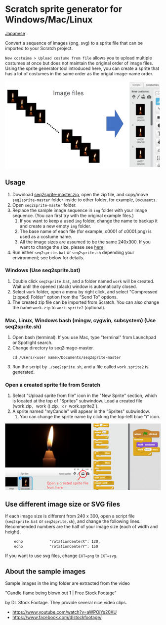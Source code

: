 # Scratch sprite generator for Windows/Mac/Linux

[Japanese](README-ja.md)

Convert a sequence of images (png, svg) to a sprite file that can be imported to your Scratch project.

`New costuime > Upload costume from file` allows you to upload multiple costumes at once but does not maintain the original order of image files. Using the sprite generator tool introduced here, you can create a sprite that has a lot of costumes in the same order as the origial image-name order.

![flow](readme_figs/flow-en.png)


## Usage

1. Download [seq2sprite-master.zip](https://github.com/memakura/seq2sprite/archive/master.zip), open the zip file, and copy/move `seq2sprite-master` folder inside to other folder, for example, `Documents`.
1. Open `seq2sprite-master` folder.
1. Replace the sample image sequence in `img` folder with your image sequence. (You can first try with the original example files.)
    1. If you want to keep a used `img` folder, change the name to backup it and create a new empty `img` folder.
    1. The base name of each file (for example, c0001 of c0001.png) is used as a costume name.
    1. All the image sizes are assumed to be the same 240x300. If you want to change the size, please see <a href="#imgsize-en">here</a>.
1. Run either `seq2sprite.bat` or `seq2sprite.sh` depending your environment; see below for details.
    
### Windows (Use seq2sprite.bat)

1. Double click `seq2sprite.bat`, and a folder named `work` will be created. Wait until the opened (black) window is automatically closed.
1. Select `work` folder, open a menu by right click, and select "Compressed (zipped) Folder" option from the "Send To" options.
1. The created zip file can be imported from Scratch. You can also change the name `work.zip` to `work.sprite2` (optional).

### Mac, Linux, Windows bash (mingw, cygwin, subsystem) (Use seq2sprite.sh)

1. Open bash (terminal). If you use Mac, type "terminal" from Launchpad or Spotlight search.
1. Change directory to seq2image-master. 
   ```
   cd /Users/<user name>/Documents/seq2sprite-master
   ```
1. Run the script by `./seq2sprite.sh`, and a file called `work.sprite2` is generated.

<a name="imgsize-ja">

### Open a created sprite file from Scratch

1. Select "Upload sprite from file" icon in the "New Sprite" section, which is located at the top of "Sprites" subwindow. Load a created file (work.zip`, `work (<number>).zip`, or `work.sprite2`).
1. A sprite named "myCandle" will appear in the "Sprites" subwindow.
    1. You can change the sprite name by clicking the top-left blue "i" icon.

![Screenshot](readme_figs/screen-en.png)


## Use different image size or SVG files

If each image size is different from 240 x 300, open a script file (`seq2sprite.bat` or `seq2sprite.sh`), and change the following lines. Recommended numbers are the half of your image size (each of width and height).

```
    echo 			"rotationCenterX": 120,
    echo 			"rotationCenterY": 150
```

If you want to use svg files, change `EXT=png` to `EXT=svg`.


## About the sample images

Sample images in the img folder are extracted from the video

"Candle flame being blown out 1 | Free Stock Footage"

by DL Stock Footage. They provide several nice video clips. 

- https://www.youtube.com/watch?v=aWPOiYs20XU
- https://www.facebook.com/dlstockfootage/

